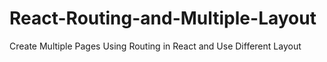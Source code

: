 # React-Routing-and-Multiple-Layout
Create Multiple Pages Using Routing in React and Use Different Layout
